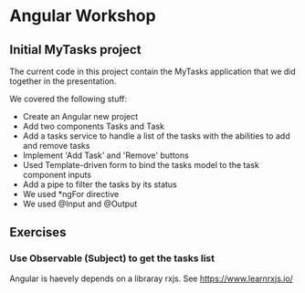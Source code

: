 # Angular Workshop

## Initial MyTasks project

The current code in this project contain the MyTasks application that we did together in the presentation. 

We covered the following stuff:
- Create an Angular new project
- Add two components Tasks and Task
- Add a tasks service to handle a list of the tasks with the abilities to add and remove tasks
- Implement 'Add Task' and 'Remove' buttons
- Used Template-driven form to bind the tasks model to the task component inputs
- Add a pipe to filter the tasks by its status
- We used *ngFor directive
- We used @Input and @Output


## Exercises

### Use Observable (Subject) to get the tasks list
Angular is haevely depends on a libraray rxjs. See https://www.learnrxjs.io/

